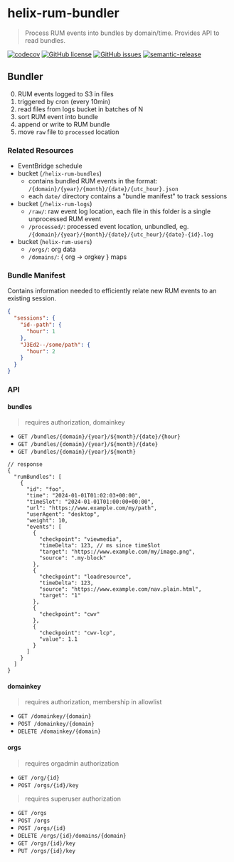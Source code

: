 # helix-rum-bundler

> Process RUM events into bundles by domain/time. Provides API to read bundles.

[![codecov](https://codecov.io/gh/adobe/helix-rum-bundler/branch/main/graph/badge.svg?token=GiNpN6FmPj)](https://codecov.io/gh/adobe/helix-rum-bundler)
[![GitHub license](https://img.shields.io/github/license/adobe/helix-rum-bundler.svg)](https://github.com/adobe/helix-rum-bundler/blob/main/LICENSE.txt)
[![GitHub issues](https://img.shields.io/github/issues/adobe/helix-rum-bundler.svg)](https://github.com/adobe/helix-rum-bundler/issues)
[![semantic-release](https://img.shields.io/badge/%20%20%F0%9F%93%A6%F0%9F%9A%80-semantic--release-e10079.svg)](https://github.com/semantic-release/semantic-release)

## Bundler

0. RUM events logged to S3 in files
1. triggered by cron (every 10min)
2. read files from logs bucket in batches of N
3. sort RUM event into bundle
4. append or write to RUM bundle
5. move `raw` file to `processed` location

### Related Resources
- EventBridge schedule
- bucket (`/helix-rum-bundles`)
  - contains bundled RUM events in the format: `/{domain}/{year}/{month}/{date}/{utc_hour}.json`
  - each `date/` directory contains a "bundle manifest" to track sessions
- bucket (`/helix-rum-logs`)
  - `/raw/`: raw event log location, each file in this folder is a single unprocessed RUM event
  - `/processed/`: processed event location, unbundled, eg. `/{domain}/{year}/{month}/{date}/{utc_hour}/{date}-{id}.log`
- bucket (`helix-rum-users`)
  - `/orgs/`: org data
  - `/domains/`: { org -> orgkey } maps

### Bundle Manifest
Contains information needed to efficiently relate new RUM events to an existing session.
```json
{
  "sessions": {
    "id--path": {
      "hour": 1
    },
    "J3Ed2--/some/path": {
      "hour": 2
    }
  }
}
```

### API

#### bundles
> requires authorization, domainkey
- `GET /bundles/{domain}/{year}/${month}/{date}/{hour}`
- `GET /bundles/{domain}/{year}/${month}/{date}`
- `GET /bundles/{domain}/{year}/${month}`
```jsonc
// response
{
  "rumBundles": [
    {
      "id": "foo",
      "time": "2024-01-01T01:02:03+00:00",
      "timeSlot": "2024-01-01T01:00:00+00:00",
      "url": "https://www.example.com/my/path",
      "userAgent": "desktop",
      "weight": 10,
      "events": [
        {
          "checkpoint": "viewmedia",
          "timeDelta": 123, // ms since timeSlot
          "target": "https://www.example.com/my/image.png",
          "source": ".my-block"
        },
        {
          "checkpoint": "loadresource",
          "timeDelta": 123,
          "source": "https://www.example.com/nav.plain.html",
          "target": "1"
        },
        {
          "checkpoint": "cwv"
        },
        {
          "checkpoint": "cwv-lcp",
          "value": 1.1
        }
      ]
    }
  ]
}
```

#### domainkey
> requires authorization, membership in allowlist
- `GET /domainkey/{domain}`
- `POST /domainkey/{domain}`
- `DELETE /domainkey/{domain}`

#### orgs
> requires orgadmin authorization
- `GET /org/{id}`
- `POST /orgs/{id}/key`

> requires superuser authorization
- `GET /orgs`
- `POST /orgs`
- `POST /orgs/{id}`
- `DELETE /orgs/{id}/domains/{domain}`
- `GET /orgs/{id}/key`
- `PUT /orgs/{id}/key`